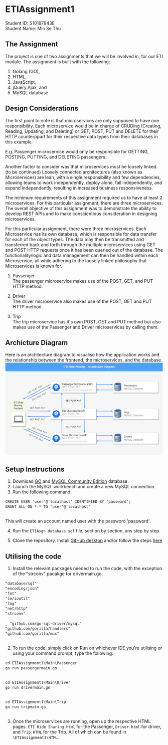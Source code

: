 # ETIAssignment1
Student ID: S10197943E  
Student Name: Min Se Thu

## The Assignment
The project is one of two assignments that we will be involved in, for our ETI module.
The assignment is built with the following:
1. Golang (GO),
2. HTML,
3. JavaScript,
4. jQuery.Ajax, and
5. MySQL database

## Design Considerations
The first point to note is that microservices are only supposed to have one responsibility. Each microservice would be in charge of CRUDing (Creating, Reading, Updating, and Deleting) or GET, POST, PUT and DELETE for their HTTP counterppart for their respective data types from their databases in this example.

E.g. Passenger microservice would only be responsible for GETTING, POSTING, PUTTING, and DELETING passengers. 

Another factor to consider was that microservices must be loosely linked. (to be continued)
Loosely connected architectures (also known as Microservices) are lean, with a single responsibility and few dependencies, allowing teams to work independently, deploy alone, fail independently, and expand independently, resulting in increased business responsiveness.

The minimum requirements of this assignment required us to have at least 2 microservices.
For this particular assignment, there are three microservices.
The overall objective of this assignment was to demonstrate the ability to develop REST APIs
and to make conscientious consideration in designing microservices. 

For this particular assignment, there were three microservices. Each Microservice has its own database, which is responsible for data transfer for each of the object types. The data may then be transmitted and transferred back and forth through the multiple microservices using GET and POST HTTP requests once it has been queried out of the database. The functionality/logic and data management can then be handled within each Microservice, all while adhering to the loosely linked philosophy that Microservices is known for.

1. Passenger  
The passenger microservice makes use of the POST, GET, and PUT HTTP method.

2. Driver  
The driver microservice also makes use of the POST, GET and PUT HTTP method.
 
3. Trip  
The trip microservice has it's own POST, GET and PUT method but also makes use of
the Passenger and Driver microservices by calling them. 

## Archicture Diagram
Here is an architecture diagram to visualise how the application works and the relationship between the frontend, the microservices, and the database.  
![ETI Ride Sharing Architecture diagram](https://raw.githubusercontent.com/MST619/ETIAssignment1/main/ETI%20architecture%20diagram2.png)

## Setup Instructions 
1. Download [GO](https://go.dev/dl/) and [MySQL Community Edition](https://dev.mysql.com/downloads/installer/) database.
2. Launch the MySQL workbench and create a new MySQL connection. 
3. Run the following command:
```
CREATE USER 'user'@'localhost' IDENTIFIED BY 'password';
GRANT ALL ON *.* TO 'user'@'localhost'
 
```
This will create an account named user with the password 'password'.

4. Run the `ETIAsgn database.sql` file, section by section, ans step by step.

5. Clone the repository. Install [GitHub desktop](https://desktop.github.com/) and/or follow the steps [here](https://docs.github.com/en/desktop/contributing-and-collaborating-using-github-desktop/adding-and-cloning-repositories/cloning-and-forking-repositories-from-github-desktop)

## Utilising the code
1. Install the relevant packages needed to run the code, with the exception of the "strconv" pacakge for drivermain.go:
```
"database/sql"
"encoding/json"
"fmt"
"io/ioutil"
"log"
"net/http"
"strconv"

_ "github.com/go-sql-driver/mysql"
"github.com/gorilla/handlers"
"github.com/gorilla/mux"
 
```
2. To run the code, simply click on Run on whichever IDE you're utilising or using your command prompt, type the following:
```
cd ETIAssignment1\Main\Passenger
go run passengermain.go
 
```
```
cd ETIAssignment1\Main\Driver
go run drivermain.go
 
```
```
cd ETIAssignment1\Main\Trip
go run tripmain.go
 
```
3. Once the microservices are running, open up the respective HTML pages. `ETI Ride Sharing.html` for the Passenger, `Driver.html` for driver, and `Trip.HTML` for the Trip. All of which can be found in `\ETIAssignment1\HTML`.



